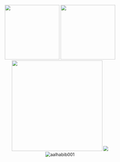 <p align="center">
  <img src="https://github-readme-stats.vercel.app/api/wakatime?username=norictech&layout=compact" height="179"/>
  <img src="https://github-readme-stats.vercel.app/api/top-langs/?username=ryihan&theme=default&langs_count=6&layout=compact" height="179"/>
  <img alt="" src="https://activity-graph.herokuapp.com/graph?username=nor1c&bg_color=fcfcfc&color=333333&line=ffa1ff&point=c431c4&hide_border=true&area=true" height="297" />
  <img src="https://spotify-github-profile.vercel.app/api/view?uid=45yc0u5bhjldoswyfev2db2lb&cover_image=true&theme=natemoo-re">
  <br>
  <img src="https://komarev.com/ghpvc/?username=nor1c&label=Profile%20views&color=0e75b6&style=flat" alt="aalhabib001" />
</p>
